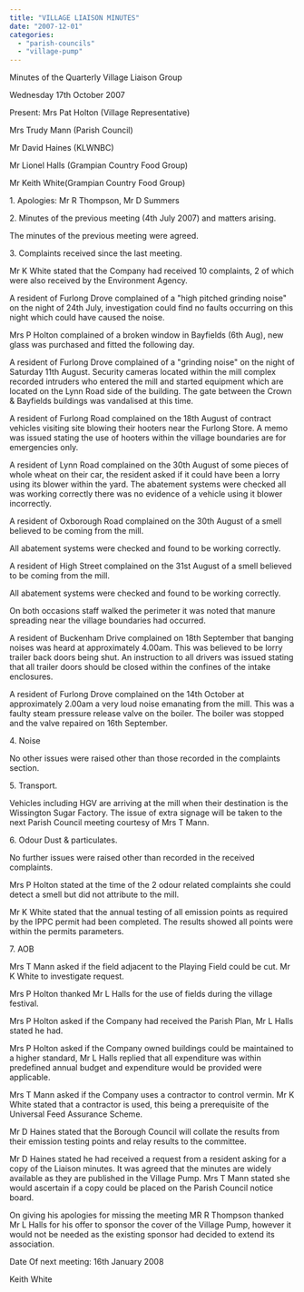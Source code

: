 ```yaml
---
title: "VILLAGE LIAISON MINUTES"
date: "2007-12-01"
categories: 
  - "parish-councils"
  - "village-pump"
---
```


Minutes of the Quarterly Village Liaison Group

Wednesday 17th October 2007

Present: Mrs Pat Holton (Village Representative)

Mrs Trudy Mann (Parish Council)

Mr David Haines (KLWNBC)

Mr Lionel Halls (Grampian Country Food Group)

Mr Keith White(Grampian Country Food Group)

1\. Apologies: Mr R Thompson, Mr D Summers

2\. Minutes of the previous meeting (4th July 2007) and matters arising.

The minutes of the previous meeting were agreed.

3\. Complaints received since the last meeting.

Mr K White stated that the Company had received 10 complaints, 2 of which were also received by the Environment Agency.

A resident of Furlong Drove complained of a "high pitched grinding noise" on the night of 24th July, investigation could find no faults occurring on this night which could have caused the noise.

Mrs P Holton complained of a broken window in Bayfields (6th Aug), new glass was purchased and fitted the following day.

A resident of Furlong Drove complained of a "grinding noise" on the night of Saturday 11th August. Security cameras located within the mill complex recorded intruders who entered the mill and started equipment which are located on the Lynn Road side of the building. The gate between the Crown & Bayfields buildings was vandalised at this time.

A resident of Furlong Road complained on the 18th August of contract vehicles visiting site blowing their hooters near the Furlong Store. A memo was issued stating the use of hooters within the village boundaries are for emergencies only.

A resident of Lynn Road complained on the 30th August of some pieces of whole wheat on their car, the resident asked if it could have been a lorry using its blower within the yard. The abatement systems were checked all was working correctly there was no evidence of a vehicle using it blower incorrectly.

A resident of Oxborough Road complained on the 30th August of a smell believed to be coming from the mill.

All abatement systems were checked and found to be working correctly.

A resident of High Street complained on the 31st August of a smell believed to be coming from the mill.

All abatement systems were checked and found to be working correctly.

On both occasions staff walked the perimeter it was noted that manure spreading near the village boundaries had occurred.

A resident of Buckenham Drive complained on 18th September that banging noises was heard at approximately 4.00am. This was believed to be lorry trailer back doors being shut. An instruction to all drivers was issued stating that all trailer doors should be closed within the confines of the intake enclosures.

A resident of Furlong Drove complained on the 14th October at approximately 2.00am a very loud noise emanating from the mill. This was a faulty steam pressure release valve on the boiler. The boiler was stopped and the valve repaired on 16th September.

4\. Noise

No other issues were raised other than those recorded in the complaints section.

5\. Transport.

Vehicles including HGV are arriving at the mill when their destination is the Wissington Sugar Factory. The issue of extra signage will be taken to the next Parish Council meeting courtesy of Mrs T Mann.

6\. Odour Dust & particulates.

No further issues were raised other than recorded in the received complaints.

Mrs P Holton stated at the time of the 2 odour related complaints she could detect a smell but did not attribute to the mill.

Mr K White stated that the annual testing of all emission points as required by the IPPC permit had been completed. The results showed all points were within the permits parameters.

7\. AOB

Mrs T Mann asked if the field adjacent to the Playing Field could be cut. Mr K White to investigate request.

Mrs P Holton thanked Mr L Halls for the use of fields during the village festival.

Mrs P Holton asked if the Company had received the Parish Plan, Mr L Halls stated he had.

Mrs P Holton asked if the Company owned buildings could be maintained to a higher standard, Mr L Halls replied that all expenditure was within predefined annual budget and expenditure would be provided were applicable.

Mrs T Mann asked if the Company uses a contractor to control vermin. Mr K White stated that a contractor is used, this being a prerequisite of the Universal Feed Assurance Scheme.

Mr D Haines stated that the Borough Council will collate the results from their emission testing points and relay results to the committee.

Mr D Haines stated he had received a request from a resident asking for a copy of the Liaison minutes. It was agreed that the minutes are widely available as they are published in the Village Pump. Mrs T Mann stated she would ascertain if a copy could be placed on the Parish Council notice board.

On giving his apologies for missing the meeting MR R Thompson thanked Mr L Halls for his offer to sponsor the cover of the Village Pump, however it would not be needed as the existing sponsor had decided to extend its association.

Date Of next meeting: 16th January 2008

Keith White
